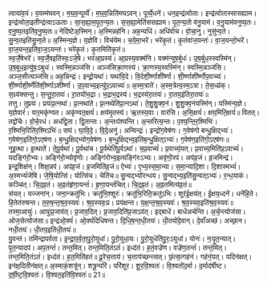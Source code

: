 

  
त्वाया॑व॒यं। व॒यम्म॑घवन्। म॒घ॒व॒न्पूर्व्ये॑। म॒घ॒व॒न्निति॑मघऽवन्। पूर्व्ये॒धने॑। धन॒इन्द्र॑त्वोताः। इन्द्र॑त्वोतास्सासह्याम। इन्द्र॑त्वोता॒इतीन्द्र॑त्वाऽऊताः। सा॒स॒ह्या॒म॒पृ॒त॒न्य॒तः। स॒स॒ह्या॒मेति॑ससह्याम। पृ॒त॒न्य॒तो व॑नु॒याम॑। व॒नु॒याम॑वनुष्य॒तः। व॒नु॒ष्य॒तइति॑व॒नु॒ष्य॒तः॥ नेदि॑ष्टेअ॒स्मिन्। अ॒स्मिन्नह॑नि। अह॒न्यधि॑। अधि॑वोच। वो॒चा॒नु। नुसु॑न्व॒ते। सु॒न्व॒तइति॑सु॒न्व॒ते॥ अ॒स्मिन्य॒ज्ञे। य॒ज्ञेवि। विच॑येम। च॒ये॒मा॒भरे॑। भरे॑कृ॒तं। कृ॒तंवा॑ज॒यन्तः॑। वा॒ज॒यन्तो॒भरे॑। वा॒ज॒यन्त॒इति॑वा॒ज॒ऽयन्तः॑। भरे॑कृ॒तं। कृ॒तमिति॑कृ॒तं॥  
स्व॒र्जे॒षेभरे॑। स्व॒र्जे॒षइति॑स्वः॒ऽजे॒षे। भर॑आ॒प्रस्य॑। आ॒प्रस्य॒वक्म॑नि। वक्म॑न्युष॒र्बुधः॑। उ॒ष॒र्बुध॒स्स्वस्मि॑न्। उ॒ष॒बुध॒इत्यु॑षः॒ऽबुधः॑। स्वस्मि॒न्नञ्ज॑सि। अञ्ज॑सिक्रा॒णस्य॑। क्रा॒णस्य॒स्वस्मि॑न्। स्वस्मि॒न्नञ्ज॑सि। अञ्ज॒सीत्यञ्ज॑सि॥ अह॒न्निन्द्रः॑। इन्द्रो॒यथा॑। यथा॑वि॒दे। वि॒देशी॒र्ष्णाशी॑र्ष्णा। शी॒र्ष्णाशी॑र्ष्णोप॒वाच्यः॑। शी॒र्ष्णाशी॒र्ष्णेति॑शी॒र्ष्णाऽशी॑र्ष्णा। उ॒प॒वाच्य॒इत्यु॑प॒ऽवाच्यः॑॥ अ॒स्म॒त्राते॑। अ॒स्म॒त्रेत्य॒स्म॒ऽत्रा। ते॒स॒ध्य्र॑क्। स॒ध्र्य॑क्सन्तु। स॒न्तु॒रा॒तयः॑। ऱा॒तयो॑भ॒द्राः। भ॒द्राभ॒द्रस्य॑। भ॒द्रस्य॑रा॒तयः॑। रा॒तय॒इ॑तिरा॒तयः॑॥  
तत्तु। तुप्रयः॑। प्रयः॑प्र॒त्नथा॑। प्र॒त्नथा॑ते। प्र॒त्नथेति॑प्र॒त्नऽथा॑। ते॒शु॒शु॒क्व॒नं। शु॒शु॒क्व॒नंयस्मि॑न्। यस्मि॑न्य॒ज्ञे। य॒ज्ञेवारं॑। वार॒मकृ॑ण्वत। अकृ॑ण्वत॒क्षयं॑। क्षय॑मृ॒तस्य॑। ऋ॒तस्य॒वाः। वार॑सि। अ॒सि॒क्षयं॑। क्षय॒मिति॒क्षयं॑॥ वितत्। तद्वो॑चेः। वो॒चे॒रध॑। अध॑द्वि॒ता। द्वि॒तान्तः। अ॒न्तःप॑श्यन्ति। अ॒न्तरित्य॒न्तः। प॒श्य॒न्ति॒र॒श्मिभिः॑। र॒श्मिभि॒रिति॑र॒श्मिऽभिः॑॥ सघ॑। घा॒वि॒दे॒। वि॒दे॒अनु॑। अन्विन्द्रः॑। इन्द्रो॑ग॒वेष॑णः। ग॒वेष॑णो बन्धु॒क्षिद्भ्यः॑। ग॒वेष॑ण॒इति॑गो॒ऽएष॑णः। ब॒न्धु॒क्षिद्भ्योग॒वेष॑णः। ब॒न्धु॒क्षिद्भ्य॒इति॑ब॒न्धु॒क्षित्ऽभ्यः॑। ग॒वेष॑ण॒इति॑गो॒ऽएष॑णः॥  
नूइ॒त्था। इ॒त्थाते॑। ते॒पू॒र्वथा॑। पू॒र्वथा॑च। पू॒र्वथेति॑पू॒र्वऽथा॑। च॒प्र॒वाच्यं॑। प्र॒वाच्यं॒यत्। प्र॒वाच्य॒मिति॑प्र॒ऽवाच्यं॑। यदङ्गि॑रो॒भ्यः। अङ्गि॑रो॒भ्योवृ॑णोः। अङ्गि॑रोभ्य॒इत्यङ्गि॑रःऽभ्यः। अवृ॑णॊ॒रप॑। अप॑व्र॒जं। व्र॒जमिन्द्र॑। इन्द्र॒शिक्ष॑न्। शिक्ष॒न्नप॑। अप॑व्र॒जं। व्र॒जमिति॑व्र॒जं॥ ऐभ्यः॑। ए॒भ्य॒स्स॒मा॒न्या। स॒मा॒न्यादि॒शा। दि॒शास्मभ्यं॑। अ॒स्मभ्यं॑जेषि। जे॒षि॒योत्सि॑। योत्सि॑च। चेति॑च॥ सु॒न्वद्भ्यो॑रन्धय। सु॒न्वद्भ्य॒इति॑सु॒न्वत्ऽभ्यः॑। र॒न्ध॒याकं। कञ्चि॑त्। चि॒द॒व्र॒तं। अ॒व्र॒तंहृ॑णा॒यन्तं॑। हृ॒णा॒यन्तं॑चित्। चि॒द॒व्र॒तं। अ॒व्र॒तमित्य॑व्र॒तं॥  
संयत्। यज्जना॑न्। जना॒न्क्रतु॑भिः। क्रतु॑भि॒श्शूरः॑। क्रतु॑भि॒रिति॒क्रतु॑ऽभिः। शूर॑ई॒क्षय॑त्। ई॒क्षय॒ध्दने॑। धने॑हि॒ते। हि॒तेत॑रुषन्त। त॒रु॒ष॒न्त॒श्र॒व॒स्यवः॑। श्र॒व॒स्यवः॒प्र। प्रय॑क्षन्त। य॒क्ष॒न्त॒श्र॒व॒स्यवः॑। श्र॒व॒स्यव॒इति॑श्र॒व॒स्यवः॑॥ तस्मा॒आयुः॑। आयुः॑प्र॒जाव॑त्। प्र॒जाव॒दित्। प्र॒जाव॒दिति॑प्र॒जाऽव॑त्। इद्बाधे॑। बाधे॑अर्चन्ति। अ॒र्च॒न्त्योज॑सा। ओज॒सेत्योज॑सा॥ इन्द्र॑ओ॒क्यं॑। ओ॒क्यं॑दिधिषन्त। दि॒धि॒ष॒न्त॒धी॒तयः॑। धी॒तयो॑दे॒वान्। दे॒वाँअच्छ॑। अच्छा॒न। नधी॒तयः॑। धी॒तय॒इति॑धी॒तयः॑॥  
यु॒वन्तं। तमि॑न्द्रापर्वता। इ॒न्द्रा॒प॒र्व॒ता॒पु॒रो॒युधा॑। पु॒रो॒युधा॒यः। पु॒रो॒युधेति॑पु॒रः॒ऽयुधा॑। योनः॑। नः॒पृ॒त॒न्यात्। पृ॒त॒न्यादप॑। अप॒तन्तं॑। तन्त॒मित्। तन्त॒मिति॒तंऽतं॑। इध्द॑तं। ह॒तं॒वज्रे॑ण। वज्रे॑ण॒तन्तं॑। तन्तं॒मित्। तन्त॒मिति॒तंऽतं॑। इध्द॑तं। ह॒त॒मिति॑हतं॥ दू॒रेच॒त्ताय॑। च॒त्ताय॑च्छन्त्सत्। छं॒त्स॒त्गह॑नं। गह॑नं॒यत्। यदिन॑क्षत्। इन॑क्ष॒दितीन॑क्षत्॥ अ॒स्माकं॒शत्रू॑न्। शत्रू॒न्परि॑। परि॑शूर। शू॒र॒वि॒श्वतः॑। वि॒श्वतो॑द॒र्मा। द॒र्माद॑र्षीष्ट। द॒र्षी॒ष्ट॒वि॒श्वतः॑। वि॒श्वत॒इति॑वि॒श्वतः॑॥ 21॥  
